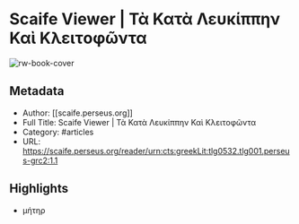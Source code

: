 # Scaife Viewer | Τὰ Κατὰ Λευκίππην Καὶ Kλειτoφῶντα

![rw-book-cover](https://readwise-assets.s3.amazonaws.com/static/images/article3.5c705a01b476.png)

## Metadata
- Author: [[scaife.perseus.org]]
- Full Title: Scaife Viewer | Τὰ Κατὰ Λευκίππην Καὶ Kλειτoφῶντα
- Category: #articles
- URL: https://scaife.perseus.org/reader/urn:cts:greekLit:tlg0532.tlg001.perseus-grc2:1.1

## Highlights
- μήτηρ
